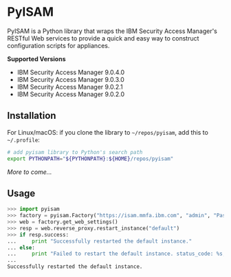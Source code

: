 # PyISAM

PyISAM is a Python library that wraps the IBM Security Access Manager's RESTful Web services to provide a
quick and easy way to construct configuration scripts for appliances.

**Supported Versions**

- IBM Security Access Manager 9.0.4.0
- IBM Security Access Manager 9.0.3.0
- IBM Security Access Manager 9.0.2.1
- IBM Security Access Manager 9.0.2.0

## Installation

For Linux/macOS: if you clone the library to `~/repos/pyisam`, add this to `~/.profile`:
```sh
# add pyisam library to Python's search path
export PYTHONPATH="${PYTHONPATH}:${HOME}/repos/pyisam"
```

*More to come...*


## Usage

```python
>>> import pyisam
>>> factory = pyisam.Factory("https://isam.mmfa.ibm.com", "admin", "Passw0rd")
>>> web = factory.get_web_settings()
>>> resp = web.reverse_proxy.restart_instance("default")
>>> if resp.success:
...     print "Successfully restarted the default instance."
... else:
...     print "Failed to restart the default instance. status_code: %s, data: %s" % (r.status_code, r.data)
...
Successfully restarted the default instance.
```

